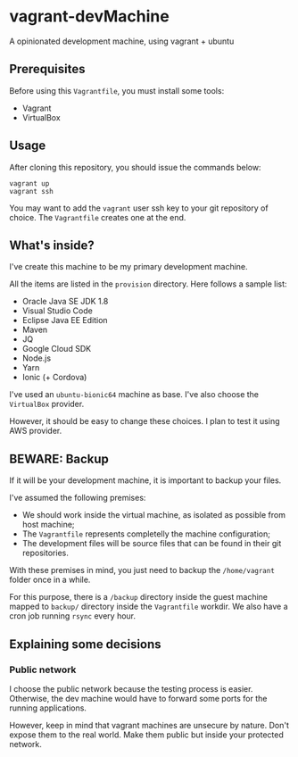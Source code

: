 # vagrant-devMachine
A opinionated development machine, using vagrant + ubuntu

Prerequisites
-------------

Before using this ``Vagrantfile``, you must install some tools:
* Vagrant
* VirtualBox

Usage
-----
After cloning this repository, you should issue the commands below:

```
vagrant up
vagrant ssh
```

You may want to add the ``vagrant`` user ssh key to your git repository of choice. The ``Vagrantfile`` creates one at the end.

What's inside?
--------------

I've create this machine to be my primary development machine.

All the items are listed in the ``provision`` directory. Here follows a sample list:
* Oracle Java SE JDK 1.8
* Visual Studio Code
* Eclipse Java EE Edition
* Maven
* JQ
* Google Cloud SDK
* Node.js
* Yarn
* Ionic (+ Cordova)

I've used an ``ubuntu-bionic64`` machine as base. I've also choose the ``VirtualBox`` provider.

However, it should be easy to change these choices. I plan to test it using AWS provider.

BEWARE: Backup
--------------

If it will be your development machine, it is important to backup your files.

I've assumed the following premises:
* We should work inside the virtual machine, as isolated as possible from host machine;
* The ``Vagrantfile`` represents completelly the machine configuration;
* The development files will be source files that can be found in their git repositories.

With these premises in mind, you just need to backup the ``/home/vagrant`` folder once in a while.

For this purpose, there is a ``/backup`` directory inside the guest machine mapped to ``backup/`` directory inside the ``Vagrantfile`` workdir. We also have a cron job running ``rsync`` every hour.

Explaining some decisions
-------------------------

### Public network
I choose the public network because the testing process is easier. Otherwise, the dev machine would have to forward some ports for the running applications.

However, keep in mind that vagrant machines are unsecure by nature. Don't expose them to the real world. Make them public but inside your protected network.
